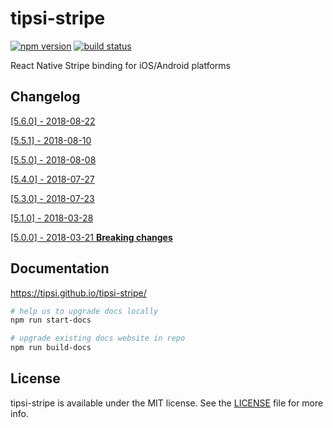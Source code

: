 # tipsi-stripe

[![npm version](https://img.shields.io/npm/v/tipsi-stripe.svg?style=flat-square)](https://www.npmjs.com/package/tipsi-stripe)
[![build status](https://img.shields.io/travis/tipsi/tipsi-stripe/master.svg?style=flat-square)](https://travis-ci.org/tipsi/tipsi-stripe)

React Native Stripe binding for iOS/Android platforms

## Changelog
[[5.6.0] - 2018-08-22](/CHANGELOG.md#560---2018-08-22)

[[5.5.1] - 2018-08-10](/CHANGELOG.md#551---2018-08-10)

[[5.5.0] - 2018-08-08](/CHANGELOG.md#550---2018-08-08)

[[5.4.0] - 2018-07-27](/CHANGELOG.md#540---2018-07-27)

[[5.3.0] - 2018-07-23](/CHANGELOG.md#530---2018-07-23)

[[5.1.0] - 2018-03-28](/CHANGELOG.md#510---2018-03-28)

[[5.0.0] - 2018-03-21 **Breaking changes**](/CHANGELOG.md#500---2018-03-21)

## Documentation
https://tipsi.github.io/tipsi-stripe/

```sh
# help us to upgrade docs locally
npm run start-docs

# upgrade existing docs website in repo
npm run build-docs
```

## License

tipsi-stripe is available under the MIT license. See the [LICENSE](https://github.com/tipsi/tipsi-stripe/tree/master/LICENSE) file for more info.
